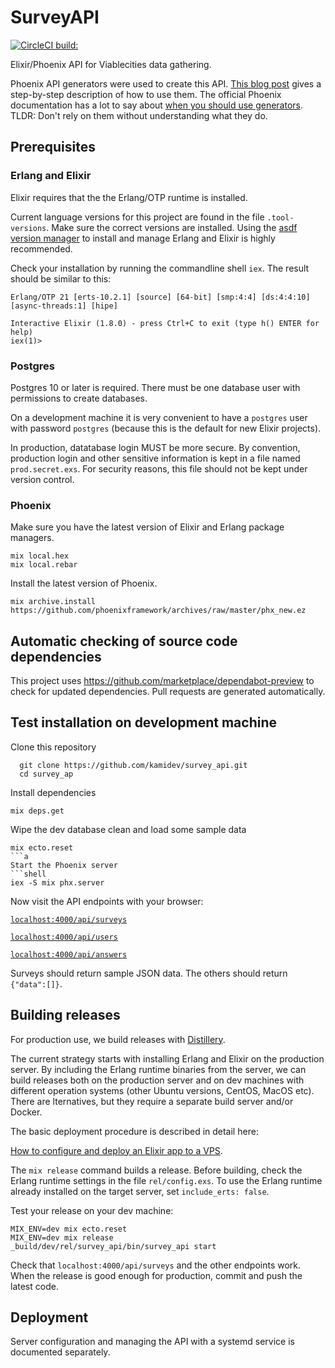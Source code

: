 # SurveyAPI

[![CircleCI build: ](https://circleci.com/gh/kamidev/survey_api.svg?style=svg)](https://circleci.com/gh/kamidev/survey_api)

Elixir/Phoenix API for Viablecities data gathering.

Phoenix API generators were used to create this API. [This blog post](https://becoming-functional.com/building-a-rest-api-with-phoenix-1-3-part-1-9f8754aeaa87) gives a step-by-step description of how to use them. The official Phoenix documentation has a lot to say about [when you should use generators](https://hexdocs.pm/phoenix/contexts.html). TLDR: Don't rely on them without understanding what they do.

## Prerequisites

### Erlang and Elixir

Elixir requires that the the Erlang/OTP runtime is installed.

Current language versions for this project are found in the file `.tool-versions`. Make sure the correct versions are installed. Using the [asdf version manager](https://github.com/asdf-vm/asdf) to install and manage Erlang and Elixir is highly recommended.

Check your installation by running the commandline shell `iex`. The result should be similar to this:

```survey_api git:(master) ✗ iex
Erlang/OTP 21 [erts-10.2.1] [source] [64-bit] [smp:4:4] [ds:4:4:10] [async-threads:1] [hipe]

Interactive Elixir (1.8.0) - press Ctrl+C to exit (type h() ENTER for help)
iex(1)>
```

### Postgres

Postgres 10 or later is required. There must be one database user with permissions to create databases.

On a development machine it is very convenient to have a `postgres` user with password `postgres` (because this is the default for new Elixir projects).

In production, datatabase login MUST be more secure. By convention, production login and other sensitive information is kept in a file named `prod.secret.exs`. For security reasons, this file should not be kept under version control.

### Phoenix

Make sure you have the latest version of Elixir and Erlang package managers.

```shell
mix local.hex
mix local.rebar
```

Install the latest version of Phoenix.

```shell
mix archive.install https://github.com/phoenixframework/archives/raw/master/phx_new.ez
```
## Automatic checking of source code dependencies

This project uses https://github.com/marketplace/dependabot-preview to check for updated dependencies. 
Pull requests are generated automatically.

## Test installation on development machine

Clone this repository

```shell
  git clone https://github.com/kamidev/survey_api.git
  cd survey_ap
```

Install dependencies

```shell
mix deps.get
```

Wipe the dev database clean and load some sample data

````shell
mix ecto.reset
```a
Start the Phoenix server
```shell
iex -S mix phx.server
````

Now visit the API endpoints with your browser:

[`localhost:4000/api/surveys`](http://localhost:4000/api/surveys)

[`localhost:4000/api/users`](http://localhost:4000/api/users)

[`localhost:4000/api/answers`](http://localhost:4000/api/answers)

Surveys should return sample JSON data. The others should return `{"data":[]}`.

## Building releases

For production use, we build releases with [Distillery](https://github.com/bitwalker/distillery).

The current strategy starts with installing Erlang and Elixir on the production server. By including the Erlang runtime binaries from the server, we can build releases both on the production server and on dev machines with different operation systems (other Ubuntu versions, CentOS, MacOS etc). There are lternatives, but they require a separate build server and/or Docker.

The basic deployment procedure is described in detail here:

[How to configure and deploy an Elixir app to a VPS](https://www.amberbit.com/blog/2017/7/17/deploy-elixir-app-to-a-vps/).

The `mix release` command builds a release. Before building, check the Erlang runtime settings in the file `rel/config.exs`. To use the Erlang runtime already installed on the target server, set `include_erts: false`.

Test your release on your dev machine:

```shell
MIX_ENV=dev mix ecto.reset
MIX_ENV=dev mix release
_build/dev/rel/survey_api/bin/survey_api start
```

Check that `localhost:4000/api/surveys` and the other endpoints work. When the release is good enough for production, commit and push the latest code.

## Deployment

Server configuration and managing the API with a systemd service is documented separately.
